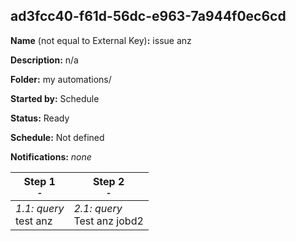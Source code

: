 ## ad3fcc40-f61d-56dc-e963-7a944f0ec6cd

**Name** (not equal to External Key)**:** issue anz

**Description:** n/a

**Folder:** my automations/

**Started by:** Schedule

**Status:** Ready

**Schedule:** Not defined

**Notifications:** _none_


| Step 1<br>_<small>-</small>_ | Step 2<br>_<small>-</small>_ |
| --- | --- |
| _1.1: query_<br>test anz | _2.1: query_<br>Test anz jobd2 |
